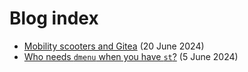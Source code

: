 # Blog index

- [Mobility scooters and Gitea](./02-mobility-scooters) (20 June 2024)
- [Who needs `dmenu` when you have `st`?](./01-who-needs-dmenu) (5 June 2024)
